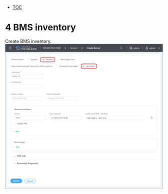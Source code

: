 * [TOC](Contrail-Fabric-Management.md#toc)

# 4 BMS inventory

Create BMS inventory.
![Figure 4.1 Create BMS inventory](F4-1.png)

